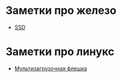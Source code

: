 # Заметки про железо
* [SSD](./ssd/index.md)
# Заметки про линукс
* [Мультизагрузочная флешка](./multiboot/index.md)
